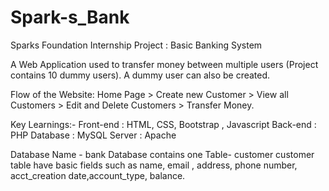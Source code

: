 # Spark-s_Bank
Sparks Foundation Internship Project : Basic Banking System

A Web Application used to transfer money between multiple users (Project contains 10 dummy users). A dummy user can also be created.

Flow of the Website: Home Page > Create new Customer > View all Customers > Edit and Delete Customers > Transfer Money.

Key Learnings:-
 Front-end : HTML, CSS, Bootstrap , Javascript
 Back-end : PHP Database : MySQL
 Server : Apache 

Database Name - bank
  Database contains one Table- customer 
      customer table have basic fields such as name, email , address, phone number, acct_creation date,account_type,  balance.

